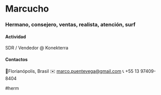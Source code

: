 # Marcucho
### Hermano, consejero, ventas, realista, atención, surf

#### Actividad
SDR / Vendedor @ Konekterra

#### Contactos
📍Florianópolis, Brasil
✉️ marco.puentevega@gmail.com
📞 +55 13 97409-8404


#herm